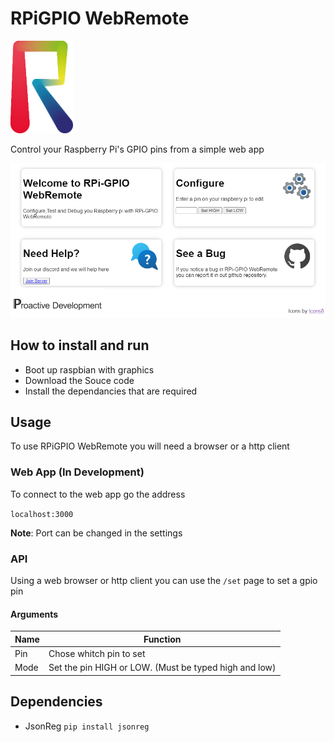 # RPiGPIO WebRemote
<img src="https://raw.githubusercontent.com/Proactive-Development/Logos/main/RPI-GPIO/RPI-GPIO%20Logo.png" width=100>

Control your Raspberry Pi's GPIO pins from a simple web app

![](https://github.com/Proactive-Development/RPi-GPIO-WebRemote/blob/main/demo.png)

## How to install and run

- Boot up raspbian with graphics
- Download the Souce code
- Install the dependancies that are required

## Usage
To use RPiGPIO WebRemote you will need a browser or a http client

### Web App (In Development)
To connect to the web app go the address

`localhost:3000` 

**Note**: Port can be changed in the settings


### API
Using a web browser or http client you can use the `/set` page to set a gpio pin

#### Arguments
| Name | Function  |
| ------------ | ------------ |
| Pin | Chose whitch pin to set|
| Mode | Set the pin HIGH or LOW. (Must be typed high and low)|

## Dependencies
- JsonReg `pip install jsonreg`

